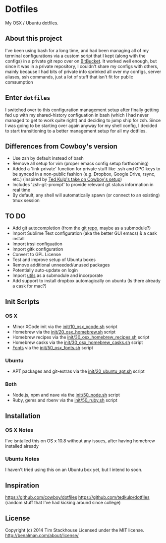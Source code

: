 # Dotfiles

My OSX / Ubuntu dotfiles.

## About this project

I've been using bash for a long time, and had been managing all of my terminal configurations via a custom script that I kept (along with the configs) in a private git repo over on [BitBucket](http://www.bitbucket.org/).  It worked well enough, but since it was in a private repository, I couldn't share my configs with others, mainly because I had bits of private info sprinked all over my configs, server aliases, ssh commands, just a lot of stuff that isn't fit for public comsumption

## Enter `dotfiles`

I switched over to this configuration management setup after finally getting fed up with my shared-history configuation in bash (which I had never managed to get to work quite right) and deciding to jump ship for zsh.  Since I was going to be starting over again anyway for my shell config, I decided to start transitioning to a better management setup for all my dotfiles.

## Differences from Cowboy's version

* Use zsh by default instead of bash
* Remove all setup for vim (proper emacs config setup forthcoming)
* Added a 'link-private' function for private stuff like .ssh and GPG keys to be synced in a non-public fashion (e.g. Dropbox, Google Drive, rsync, etc.) (inspired by [Ted Kulp's take on Cowboy's setup](https://github.com/tedkulp/dotfiles))
* Includes 'zsh-git-prompt' to provide relevant git status information in real time
* By default, any shell will automatically spawn (or connect to an existing) tmux session

## TO DO

* Add git autocompletion (from the [git repo](https://github.com/git/git/tree/master/contrib/completion), maybe as a submodule?)
* Import Sublime Text configuration (aka the better GUI emacs) & a cask install
* Import irssi configuation
* Import gitk configuration
* Convert to GPL License
* Test and improve setup of Ubuntu boxes
* Remove additional unneeded/unused packages
* Potentially auto-update on login
* Import [utils](https://github.com/tstackhouse/utils) as a submodule and incorporate
* Add support to install dropbox automagically on ubuntu (Is there already a cask for mac?)

## Init Scripts

### OS X

* Minor XCode init via the [init/10_osx_xcode.sh](init/10_osx_xcode.sh) script
* Homebrew via the [init/20_osx_homebrew.sh](init/20_osx_homebrew.sh) script
* Homebrew recipes via the [init/30_osx_homebrew_recipes.sh](init/30_osx_homebrew_recipes.sh) script
* Homebrew casks via the [init/30_osx_homebrew_casks.sh](init/30_osx_homebrew_casks.sh) script
* [Fonts](/cowboy/dotfiles/tree/master/conf/osx/fonts) via the [init/50_osx_fonts.sh](init/50_osx_fonts.sh) script

### Ubuntu
* APT packages and git-extras via the [init/20_ubuntu_apt.sh](init/20_ubuntu_apt.sh) script

### Both
* Node.js, npm and nave via the [init/50_node.sh](init/50_node.sh) script
* Ruby, gems and rbenv via the [init/50_ruby.sh](init/50_ruby.sh) script

## Installation

### OS X Notes

I've isntalled this on OS x 10.8 without any issues, after having homebrew installed already

### Ubuntu Notes

I haven't tried using this on an Ubuntu box yet, but I intend to soon.

## Inspiration
<https://github.com/cowboy/dotfiles>
<https://github.com/tedkulp/dotfiles>
(random stuff that I've had kicking around since college)

## License
Copyright (c) 2014 Tim Stackhouse
Licensed under the MIT license.
<http://benalman.com/about/license/>
